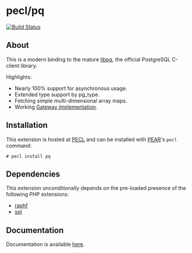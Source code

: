 pecl/pq
=======

[![Build Status](https://travis-ci.org/php/pecl-database-pq.svg?branch=master)](https://travis-ci.org/php/pecl-database-pq)

About
-----

This is a modern binding to the mature [libpq](http://www.postgresql.org/docs/current/static/libpq.html), the official PostgreSQL C-client library.

Highlights:

- Nearly 100% support for asynchronous usage.
- Extended type support by pg_type.
- Fetching simple multi-dimensional array maps.
- Working [Gateway implementation](https://github.com/m6w6/pq-gateway).

Installation
------------

This extension is hosted at [PECL](http://pecl.php.net/) and can be installed with [PEAR](http://pear.php.net/)'s `pecl` command:

    # pecl install pq

Dependencies
------------

This extension unconditionally depends on the pre-loaded presence of the following PHP extensions:

- [raphf](http://pecl.php.net/package/raphf)
- [spl](http://php.net/spl)

Documentation
-------------

Documentation is available [here](http://devel-m6w6.rhcloud.com/mdref/pq).
